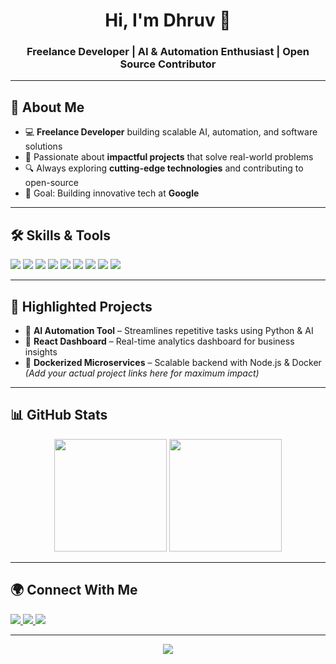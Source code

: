 <h1 align="center">Hi, I'm Dhruv 🚀</h1>
<h3 align="center">Freelance Developer | AI & Automation Enthusiast | Open Source Contributor</h3>

---

## 👋 About Me  
- 💻 **Freelance Developer** building scalable AI, automation, and software solutions  
- 🚀 Passionate about **impactful projects** that solve real-world problems  
- 🔍 Always exploring **cutting-edge technologies** and contributing to open-source  
- 🎯 Goal: Building innovative tech at **Google**  

---

## 🛠 Skills & Tools  
<p align="left">
  <img src="https://img.shields.io/badge/Python-3776AB?style=for-the-badge&logo=python&logoColor=white"/>
  <img src="https://img.shields.io/badge/React-20232A?style=for-the-badge&logo=react&logoColor=61DAFB"/>
  <img src="https://img.shields.io/badge/Node.js-339933?style=for-the-badge&logo=nodedotjs&logoColor=white"/>
  <img src="https://img.shields.io/badge/HTML5-E34F26?style=for-the-badge&logo=html5&logoColor=white"/>
  <img src="https://img.shields.io/badge/CSS3-1572B6?style=for-the-badge&logo=css3&logoColor=white"/>
  <img src="https://img.shields.io/badge/Git-F05032?style=for-the-badge&logo=git&logoColor=white"/>
  <img src="https://img.shields.io/badge/GitHub-181717?style=for-the-badge&logo=github&logoColor=white"/>
  <img src="https://img.shields.io/badge/Docker-2496ED?style=for-the-badge&logo=docker&logoColor=white"/>
  <img src="https://img.shields.io/badge/VS Code-007ACC?style=for-the-badge&logo=visualstudiocode&logoColor=white"/>
</p>

---

## 📌 Highlighted Projects  
- 🔹 **AI Automation Tool** – Streamlines repetitive tasks using Python & AI  
- 🔹 **React Dashboard** – Real-time analytics dashboard for business insights  
- 🔹 **Dockerized Microservices** – Scalable backend with Node.js & Docker  
*(Add your actual project links here for maximum impact)*  

---

## 📊 GitHub Stats  
<p align="center">
  <img src="https://github-readme-stats.vercel.app/api?username=DhruvRanna&show_icons=true&theme=tokyonight" height="180"/>
  <img src="https://github-readme-streak-stats.herokuapp.com/?user=DhruvRanna&theme=tokyonight" height="180"/>
</p>

---

## 🌍 Connect With Me  
<p align="left">
  <a href="https://www.instagram.com/_yrrdhruv" target="_blank">
    <img src="https://img.shields.io/badge/Instagram-E4405F?style=for-the-badge&logo=instagram&logoColor=white"/>
  </a>
  <a href="https://www.linkedin.com/in/rana-dhruv" target="_blank">
    <img src="https://img.shields.io/badge/LinkedIn-0077B5?style=for-the-badge&logo=linkedin&logoColor=white"/>
  </a>
  <a href="https://x.com/Dhruvrana03" target="_blank">
    <img src="https://img.shields.io/badge/Twitter-1DA1F2?style=for-the-badge&logo=twitter&logoColor=white"/>
  </a>
</p>

---

<p align="center">
  <img src="https://komarev.com/ghpvc/?username=DhruvRanna&label=Profile%20Views&color=0e75b6&style=flat"/>
</p>
